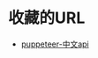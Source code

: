 # 收藏的URL

* [puppeteer-中文api](https://zhaoqize.github.io/puppeteer-api-zh_CN/#?product=Puppeteer&version=v1.19.0&show=api-pageevalselector-pagefunction-args-1)